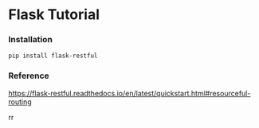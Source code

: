 # Flask Tutorial

### Installation
`pip install flask-restful`

### Reference
https://flask-restful.readthedocs.io/en/latest/quickstart.html#resourceful-routing

rr